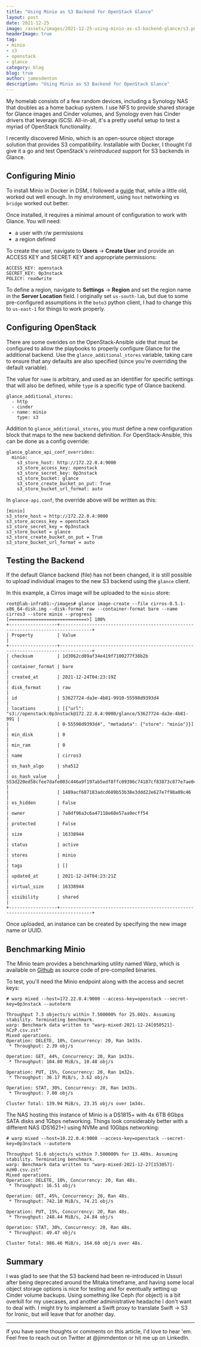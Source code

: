 ```yaml
---
title: "Using Minio as S3 Backend for OpenStack Glance"
layout: post
date: 2021-12-25
image: /assets/images/2021-12-25-using-minio-as-s3-backend-glance/s3.png
headerImage: true
tag:
- minio
- s3
- openstack
- glance
category: blog
blog: true
author: jamesdenton
description: "Using Minio as S3 Backend for OpenStack Glance"
---
```


My homelab consists of a few random devices, including a Synology NAS that doubles as a home backup system. I use NFS to provide shared storage for Glance images and Cinder volumes, and Synology even has Cinder drivers that leverage iSCSI. All-in-all, it's a pretty useful setup to test a myriad of OpenStack functionality.

I recently discovered Minio, which is an open-source object storage solution that provides S3 compatibility. Installable with Docker, I thought I'd give it a go and test OpenStack's *reintroduced* support for S3 backends in Glance. 
<!--more-->

## Configuring Minio

To install Minio in Docker in DSM, I followed a [guide](https://jonaharagon.me/installing-minio-on-synology-diskstation-4823caf600c3) that, while a little old, worked out well enough. In my environment, using `host` networking vs `bridge` worked out better.

Once installed, it requires a minimal amount of configuration to work with Glance. You will need:

- a user with r/w permissions
- a region defined

To create the user, navigate to **Users** -> **Create User** and provide an ACCESS KEY and SECRET KEY and appropriate permissions:

```
ACCESS_KEY: openstack
SECRET_KEY: 0p3nstack
POLICY: readwrite
```

To define a region, navigate to **Settings** -> **Region** and set the region name in the **Server Location** field. I originally set `us-south-lab`, but due to some pre-configured assumptions in the `boto3` python client, I had to change this to `us-east-1` for things to work properly.

## Configuring OpenStack

There are some overides on the OpenStack-Ansible side that must be configured to allow the playbooks to properly configure Glance for the additional backend. Use the `glance_additional_stores` variable, taking care to ensure that any defaults are also specified (since you're overriding the default variable).

The value for `name` is arbitrary, and used as an identifier for specific settings that will also be defined, while `type` is a specific type of Glance backend.

```
glance_additional_stores:
  - http
  - cinder
  - name: minio
    type: s3
```

Addition to `glance_additional_stores`, you must define a new configuration block that maps to the new backend definition. For OpenStack-Ansible, this can be done as a config override:

```
glance_glance_api_conf_overrides:
  minio:
    s3_store_host: http://172.22.0.4:9000
    s3_store_access_key: openstack
    s3_store_secret_key: 0p3nstack
    s3_store_bucket: glance
    s3_store_create_bucket_on_put: True
    s3_store_bucket_url_format: auto
```

In `glance-api.conf`, the override above will be written as this:

```
[minio]
s3_store_host = http://172.22.0.4:9000
s3_store_access_key = openstack
s3_store_secret_key = 0p3nstack
s3_store_bucket = glance
s3_store_create_bucket_on_put = True
s3_store_bucket_url_format = auto
```

## Testing the Backend

If the default Glance backend (file) has not been changed, it is still possible to upload individual images to the new S3 backend using the `glance` client.

In this example, a Cirros image will be uploaded to the `minio` store:

```
root@lab-infra01:~/images# glance image-create --file cirros-0.5.1-x86_64-disk.img --disk-format raw --container-format bare --name cirros3 --store minio --progress
[=============================>] 100%
+------------------+----------------------------------------------------------------------------------+
| Property         | Value                                                                            |
+------------------+----------------------------------------------------------------------------------+
| checksum         | 1d3062cd89af34e419f7100277f38b2b                                                 |
| container_format | bare                                                                             |
| created_at       | 2021-12-24T04:23:19Z                                                             |
| disk_format      | raw                                                                              |
| id               | 53627724-da3e-4b81-9910-55598d9393d4                                             |
| locations        | [{"url": "s3://openstack:0p3nstack@172.22.0.4:9000/glance/53627724-da3e-4b81-991 |
|                  | 0-55598d9393d4", "metadata": {"store": "minio"}}]                                |
| min_disk         | 0                                                                                |
| min_ram          | 0                                                                                |
| name             | cirros3                                                                          |
| os_hash_algo     | sha512                                                                           |
| os_hash_value    | 553d220ed58cfee7dafe003c446a9f197ab5edf8ffc09396c74187cf83873c877e7ae041cb80f3b9 |
|                  | 1489acf687183adcd689b53b38e3ddd22e627e7f98a09c46                                 |
| os_hidden        | False                                                                            |
| owner            | 7a8df96a3c6a47118e60e57aa9ecff54                                                 |
| protected        | False                                                                            |
| size             | 16338944                                                                         |
| status           | active                                                                           |
| stores           | minio                                                                            |
| tags             | []                                                                               |
| updated_at       | 2021-12-24T04:23:21Z                                                             |
| virtual_size     | 16338944                                                                         |
| visibility       | shared                                                                           |
+------------------+----------------------------------------------------------------------------------+
```

Once uploaded, an instance can be created by specifying the new image name or UUID.

## Benchmarking Minio

The Minio team provides a benchmarking utility named Warp, which is available on [Github](https://github.com/minio/warp) as source code of pre-compiled binaries.

To test, you'll need the Minio endpoint along with the access and secret keys:

```
# warp mixed --host=172.22.0.4:9000 --access-key=openstack --secret-key=0p3nstack --autoterm

Throughput 7.3 objects/s within 7.500000% for 25.802s. Assuming stability. Terminating benchmark.
warp: Benchmark data written to "warp-mixed-2021-12-24[050521]-hCzP.csv.zst"
Mixed operations.
Operation: DELETE, 10%, Concurrency: 20, Ran 1m33s.
 * Throughput: 2.39 obj/s

Operation: GET, 44%, Concurrency: 20, Ran 1m33s.
 * Throughput: 104.80 MiB/s, 10.48 obj/s

Operation: PUT, 15%, Concurrency: 20, Ran 1m32s.
 * Throughput: 36.17 MiB/s, 3.62 obj/s

Operation: STAT, 30%, Concurrency: 20, Ran 1m33s.
 * Throughput: 7.00 obj/s

Cluster Total: 139.94 MiB/s, 23.35 obj/s over 1m34s.
```

The NAS hosting this instance of Minio is a DS1815+ with 4x 6TB 6Gbps SATA disks and 1Gbps networking. Things look considerably better with a different NAS (DS1621+) using NVMe and 10Gbps networking:

```
# warp mixed --host=10.22.0.4:9000 --access-key=openstack --secret-key=0p3nstack --autoterm

Throughput 51.6 objects/s within 7.500000% for 13.489s. Assuming stability. Terminating benchmark.
warp: Benchmark data written to "warp-mixed-2021-12-27[153057]-mzH0.csv.zst"
Mixed operations.
Operation: DELETE, 10%, Concurrency: 20, Ran 48s.
 * Throughput: 16.51 obj/s

Operation: GET, 45%, Concurrency: 20, Ran 48s.
 * Throughput: 742.10 MiB/s, 74.21 obj/s

Operation: PUT, 15%, Concurrency: 20, Ran 48s.
 * Throughput: 248.44 MiB/s, 24.84 obj/s

Operation: STAT, 30%, Concurrency: 20, Ran 48s.
 * Throughput: 49.47 obj/s

Cluster Total: 986.46 MiB/s, 164.60 obj/s over 48s.
```

## Summary

I was glad to see that the S3 backend had been re-introduced in Ussuri after being deprecated around the Mitaka timeframe, and having some local object storage options is nice for testing and for eventually setting up Cinder volume backups. Using something like Ceph (for object) is a bit overkill for my usecases, and another administrative headache I don't want to deal with. I might try to implement a Swift proxy to translate Swift -> S3 for Ironic, but will leave that for another day.

---
If you have some thoughts or comments on this article, I'd love to hear 'em. Feel free to reach out on Twitter at @jimmdenton or hit me up on LinkedIn.
